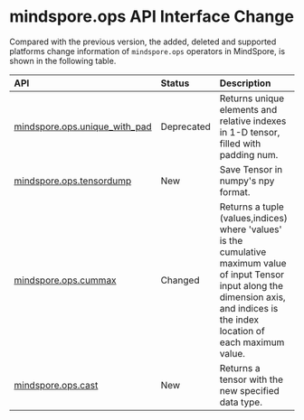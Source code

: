 # mindspore.ops API Interface Change

Compared with the previous version, the added, deleted and supported platforms change information of `mindspore.ops` operators in MindSpore, is shown in the following table.

|API|Status|Description|Support Platform|Class
|:----|:----|:----|:----|:----
[mindspore.ops.unique_with_pad](https://mindspore.cn/docs/en/r2.4.0/api_python/ops/mindspore.ops.unique_with_pad.html#mindspore.ops.unique_with_pad)|Deprecated|Returns unique elements and relative indexes in 1-D tensor, filled with padding num.|r2.3.1: Ascend/GPU/CPU => r2.4.0: Deprecated|Array Operation
[mindspore.ops.tensordump](https://mindspore.cn/docs/en/r2.4.0/api_python/ops/mindspore.ops.tensordump.html#mindspore.ops.tensordump)|New|Save Tensor in numpy's npy format.|r2.4.0: Ascend|Debugging Functions
[mindspore.ops.cummax](https://mindspore.cn/docs/en/r2.4.0/api_python/ops/mindspore.ops.cummax.html#mindspore.ops.cummax)|Changed|Returns a tuple (values,indices) where 'values' is the cumulative maximum value of input Tensor input along the dimension axis, and indices is the index location of each maximum value.|r2.3.1: GPU/CPU => r2.4.0: Ascend/GPU/CPU|Reduction Functions
[mindspore.ops.cast](https://mindspore.cn/docs/en/r2.4.0/api_python/ops/mindspore.ops.cast.html#mindspore.ops.cast)|New|Returns a tensor with the new specified data type.|r2.4.0: Ascend/GPU/CPU|Type Cast